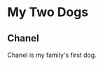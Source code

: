 <!DOCTYPE HTML>
<html>
<h1>My Two Dogs</h1>
<h2>Chanel</h2>
<p>Chanel is my family's first dog.</p>

